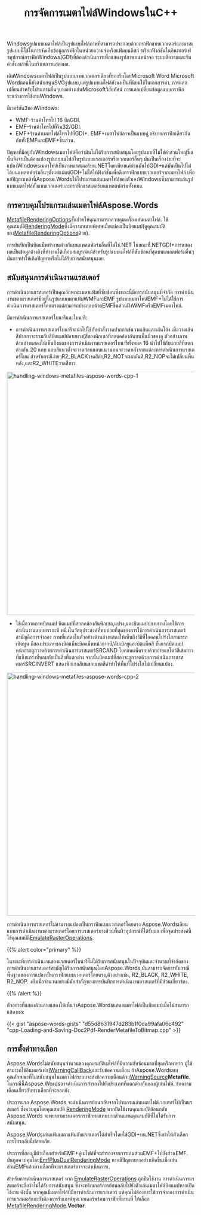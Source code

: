 ﻿---
title: การจัดการเมตาไฟล์WindowsในC++
second_title: Aspose.WordsสำหรับC++
articleTitle: การจัดการเมตาไฟล์Windows
linktitle: การจัดการเมตาไฟล์Windows
description: "Aspose.WordsสำหรับC++ นินการของตัวเองWindowsผู้เล่นเมตาไฟล์ในการเล่นรูปแบบเมตาไฟล์บนแพลตฟอร์มทั้งหมดและสนั."
type: docs
weight: 30
url: /th/cpp/handling-windows-metafiles/
---

Windowsรูปแบบเมตาไฟล์เป็นรูปแบบไฟล์ภาพที่สามารถประกอบด้วยกราฟิกแบบเวกเตอร์และแรสเ รูปแบบนี้ใช้ในการจัดเก็บข้อมูลกราฟิกในหน่วยความจำหรือแฟ้มบนดิสก์ รเรียกฟังก์ชันในอินเทอร์เฟซอุปกรณ์กราฟิกWindows(GDI)ที่ต้องดำเนินการเพื่อแสดงรูปภาพบนหน้าจอ ระบบตีความและรันคำสั่งเหล่านี้ในบริบทการแสดงผล.

เดิมWindowsเมตาไฟล์เป็นรูปแบบภาพเวกเตอร์เดียวที่รองรับโดยMicrosoft Word Microsoft Wordตอนนี้ยังสนับสนุนSVGรูปแบบ,แต่รูปแบบเมไฟล์ยังคงเป็นที่นิยมใช้ในเอกสารคำ. การแลกเปลี่ยนสำหรับโปรแกรมอื่นๆบางอย่างเช่นMicrosoftวิสัยทัศน์ การแลกเปลี่ยนข้อมูลแบบกราฟิกระหว่างการใช้งานWindows.

มีเวอร์ชัน3ของWindows:

- WMF-ร้านค้าโทรไป 16 บิตGDI.
- EMF-ร้านค้าโทรไปที่วิน32/GDI.
- EMF+ร้านค้าเมตาไฟล์โทรไปที่GDI+. EMF+เมตาไฟล์อาจเป็นแบบคู่,อธิบายกราฟิกเดียวกันกับทั้งEMFและEMF+ชิ้นส่วน.

ปัญหาที่มีอยู่กับWindowsเมตาไฟล์คือว่ามันไม่ได้รับการสนับสนุนโดยรูปแบบที่ไม่ใช่คำส่วนใหญ่ซึ่งเ นั้นจึงจำเป็นต้องแปลงรูปแบบเมไฟล์ในรูปแบบแรสเตอร์หรือเวกเตอร์อื่นๆ มันเป็นเรื่องง่ายที่จะแปลงWindowsเมตาไฟล์เป็นภาพแรสเตอร์บน.NETโดยเพียงแค่ผ่านมันไปGDI+แต่มันเป็นไปไม่ได้บนแพลตฟอร์มอื่นๆตั้งแต่แม้แต่GDI+ไม่ได้ให้ฟังก์ชั่นเพื่อดึงกราฟิกแบบเวกเตอร์จากเมตาไฟล์ เพื่อแก้ปัญหาเหล่านี้Aspose.Wordsใช้โปรแกรมเล่นเมตาไฟล์ของตัวเองWindowsซึ่งสามารถเล่นรูปแบบเมตาไฟล์ทั้งแบบเวกเตอร์และกราฟิกแรสเตอร์บนแพลตฟอร์มทั้งหมด.

## การควบคุมโปรแกรมเล่นเมตาไฟล์Aspose.Words

[MetafileRenderingOptions](https://reference.aspose.com/words/cpp/aspose.words.saving/metafilerenderingoptions/)ชั้นช่วยให้คุณสามารถควบคุมเครื่องเล่นเมตาไฟล์. ใช้คุณสมบัติ[RenderingMode](https://reference.aspose.com/words/cpp/aspose.words.saving/metafilerenderingoptions/get_renderingmode/)ซึ่งมีความหมายพิเศษเมื่อแปลงเป็นบิตแมป(ดูคุณสมบัติของ[MetafileRenderingOptions](https://reference.aspose.com/words/cpp/aspose.words.saving/metafilerenderingoptions/metafilerenderingoptions/)ด้วย).

การบันทึกเป็นบิตแม็พทำงานต่างกันบนแพลตฟอร์มอื่นที่ไม่ใช่.NET ในขณะที่.NETGDI+การแสดงผลเป็นข้อมูลอ้างอิงที่ทำงานได้เกือบสมบูรณ์แม้สำหรับรูปแบบเมไฟล์ที่ซับซ้อนที่สุดบนแพลตฟอร์มอื่นๆมันอาจทำให้เกิดปัญหาหรือไม่ได้รับการสนับสนุนเลย.

## สนับสนุนการดำเนินงานแรสเตอร์

การดำเนินงานแรสเตอร์เป็นคุณลักษณะเมตาแฟ้มที่ซับซ้อนซึ่งขณะนี้มีการสนับสนุนที่จำกัด การดำเนินงานของแรสเตอร์มีอยู่ในรูปแบบเมตาแฟ้มWMFและEMF รูปแบบเมตาไฟล์EMF+ไม่ได้ใช้การดำเนินการแรสเตอร์โดยตรงแต่สามารถประกอบด้วยEMFชิ้นส่วนฝังWMFหรือEMFเมตาไฟล์.

มีการดำเนินการแรสเตอร์ไบนารีและไบนารี:

- การดำเนินการแรสเตอร์ไบนารีจะนำไปใช้กับคำสั่งวาดปากกาเช่นวาดเส้นและเส้นโค้ง เมื่อวาดเส้นสีปากกาจะรวมกับสีบิตแมปปลายทาง(สีของพิกเซลที่สอดคล้องกันบนพื้นผิวของอุ ตัวอย่างภาพด้านล่างแสดงให้เห็นถึงผลของการดำเนินงานแรสเตอร์ไบนารีทั้งหมด 16 นำไปใช้กับแถบสีที่แตกต่างกัน 20 แถบ แถบสีแนวตั้งจะวาดก่อนแถบแนวนอนจะวาดหลังจากแต่ละการดำเนินการแรสเตอร์ไบน สำหรับกรณีง่ายๆR2_BLACKวาดสีดำ,R2_NOTจะผกผันสี,R2_NOPจะไม่เปลี่ยนพื้นหลัง,และR2_WHITEวาดสีขาว.

<img src="handling-windows-metafiles-1.png" alt="handling-windows-metafiles-aspose-words-cpp-1" style="width:650px"/>

- ใช้เมื่อวาดภาพบิตแมป บิตแมปที่สอดคล้องกันพิกเซล,แปรง,และบิตแมปปลายทางโดยใช้การดำเนินงานแบบตรรกะบิ หนึ่งในวัตถุประสงค์ที่พบบ่อยที่สุดของการใช้การดำเนินการแรสเตอร์สามัญคือการจำลอง ภาพที่แสดงในตัวอย่างด้านล่างแสดงให้เห็นถึงวิธีที่ไอคอนโปร่งใสสามารถเทิดทูน มีสองประเภทของบิตแม็พ:บิตแม็พหน้ากากบี/ดับเบิลยูและบิตแม็พสี ขั้นแรกบิตแมปหน้ากากถูกวาดด้วยการดำเนินการแรสเตอร์SRCAND ไอคอนแพ็ครอบด้วยอายแชโดว์สีเข้มยาวที่แข็งแกร่งที่หลบภัยเป็นสิ่งที่แตกต่าง จากนั้นบิตแมปที่สองจะถูกวาดด้วยการดำเนินการแรสเตอร์SRCINVERT แสดงพิกเซลสีบนขอบเขตสีดำทำให้พื้นที่โปร่งใสไม่เปลี่ยนแปลง.

<img src="handling-windows-metafiles-2.png" alt="handling-windows-metafiles-aspose-words-cpp-2" style="width:650px"/>

การดำเนินการแรสเตอร์ไม่สามารถแปลงเป็นกราฟิกแบบเวกเตอร์โดยตรง Aspose.Wordsเลียนแบบการดำเนินงานของแรสเตอร์โดยการแรสเตอร์บางส่วนพื้นผิวอุปกรณ์ที่ได้รับผล เพื่อจุดประสงค์นี้ใช้คุณสมบัติ[EmulateRasterOperations](https://reference.aspose.com/words/cpp/aspose.words.saving/metafilerenderingoptions/get_emulaterasteroperations/).

{{% alert color="primary" %}}

ในขณะที่การดำเนินงานของแรสเตอร์ไบนารีไม่ได้รับการสนับสนุนในปัจจุบันและจำนวนที่จำกัดของการดำเนินงานแรสเตอร์สามัญได้รับการสนับสนุนโดยAspose.Words,มันสามารถจัดการกับกรณีพื้นฐานของการแปลงเป็นกราฟิกแบบเวกเตอร์โดยตรง,ตัวอย่างเช่น, R2_BLACK, R2_WHITE, R2_NOP. งยิ่งเมื่อจำนวนอย่างมีนัยสำคัญของการบันทึกการดำเนินงานแรสเตอร์ที่มีส่วนเกี่ยวข้อง.

{{% /alert %}}

ตัวอย่างที่แสดงด้านล่างแสดงให้เห็นว่าAspose.Wordsแสดงเมตาไฟล์เป็นบิตแมปเมื่อไม่สามารถแสดงผล:

{{< gist "aspose-words-gists" "d55d8631947d283b1f0da99afa06c492" "cpp-Loading-and-Saving-Doc2Pdf-RenderMetafileToBitmap.cpp" >}}

## การตั้งค่าทางเลือก

Aspose.Wordsไม่สนับสนุนจำนวนของคุณสมบัติเมไฟล์ที่มีความซับซ้อนมากที่สุดหรือหายาก ผู้ใช้สามารถใช้อินเตอร์เฟซ[IWarningCallBack](https://reference.aspose.com/words/cpp/aspose.words/iwarningcallback/)และรับข้อความเตือน ถ้าAspose.Wordsพบคุณลักษณะที่ไม่สนับสนุนในเมตาไฟล์ระบบจะส่งข้อความเตือนด้วย[WarningSource](https://reference.aspose.com/words/cpp/aspose.words/warninginfo/get_source/)**Metafile**. ในกรณีนี้Aspose.Wordsอาจดำเนินการสำรองไปยังประเภทที่แตกต่างกันของผู้เล่นไฟล์. ข้อความเตือนเกี่ยวกับทางเลือกที่จะออกยัง.

ประการแรก Aspose.Words จะดำเนินการย้อนกลับจากโปรแกรมเล่นเมตาไฟล์เวกเตอร์ไปเป็นแรสเตอร์ ซึ่งควบคุมโดยคุณสมบัติ [RenderingMode](https://reference.aspose.com/words/cpp/aspose.words.saving/metafilerenderingoptions/get_renderingmode/) หากปิดใช้งานคุณสมบัติย้อนกลับ Aspose.Words จะพยายามเรนเดอร์กราฟิกทดแทนบางส่วนแทนคุณสมบัติที่ไม่ได้รับการสนับสนุน.

Aspose.Wordsเล่นแฟ้มเมตาแฟ้มกับแรสเตอร์ได้สำเร็จโดยใช้GDI+บน.NETซึ่งทำให้ตัวเลือกการโทรกลับนี้ปลอดภัย.

ประการที่สอง,มีตัวเลือกสำหรับEMF+คู่เมไฟล์ที่จะสำรองจากการเล่นส่วนEMF+ไปยังส่วนEMF. มันถูกควบคุมโดย[EmfPlusDualRenderingMode](https://reference.aspose.com/words/cpp/aspose.words.saving/metafilerenderingoptions/get_emfplusdualrenderingmode/) หากมีปัญหาบางอย่างเกิดขึ้นเมื่อเล่นส่วนEMFแล้วทางเลือกที่จะแรสเตอร์อาจจะดำเนินการเ.

สำหรับการดำเนินการแรสเตอร์ หาก [EmulateRasterOperations](https://reference.aspose.com/words/cpp/aspose.words.saving/metafilerenderingoptions/get_emulaterasteroperations/) ถูกปิดใช้งาน การดำเนินการแรสเตอร์จะถือว่าไม่ได้รับการสนับสนุน ซึ่งจะทริกเกอร์การย้อนกลับไปยังตัวเล่นเมตาไฟล์บิตแมปหากเปิดใช้งาน ดังนั้น หากคุณมีเมตาไฟล์ที่มีการดำเนินการแรสเตอร์ แต่คุณไม่ต้องการใช้การจำลองการดำเนินการแรสเตอร์และยังต้องการรับเอาต์พุตเวกเตอร์พร้อมกราฟิกที่แทนที่ ให้เลือก [MetafileRenderingMode](https://reference.aspose.com/words/cpp/aspose.words.saving/metafilerenderingoptions/get_renderingmode/).**Vector**.
